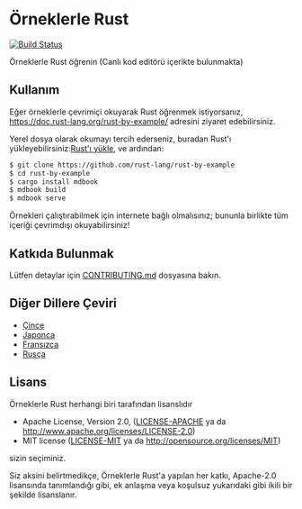 # Örneklerle Rust

[![Build Status][travis-badge]][travis-repo]

[travis-badge]: https://travis-ci.com/rust-lang/rust-by-example.svg?branch=master
[travis-repo]: https://travis-ci.com/rust-lang/rust-by-example

Örneklerle Rust öğrenin (Canlı kod editörü içerikte bulunmakta)

## Kullanım

Eğer örneklerle çevrimiçi okuyarak Rust öğrenmek istiyorsanız, <https://doc.rust-lang.org/rust-by-example/> adresini
ziyaret edebilirsiniz.

Yerel dosya olarak okumayı tercih ederseniz, buradan Rust'ı yükleyebilirsiniz:[Rust'ı yükle], ve ardından:

```bash
$ git clone https://github.com/rust-lang/rust-by-example
$ cd rust-by-example
$ cargo install mdbook
$ mdbook build
$ mdbook serve
```

[Rust'ı yükle]: https://www.rust-lang.org/tools/install

Örnekleri çalıştırabilmek için internete bağlı olmalısınız; bununla birlikte
tüm içeriği çevrimdışı okuyabilirsiniz!

## Katkıda Bulunmak

Lütfen detaylar için [CONTRIBUTING.md] dosyasına bakın.

[CONTRIBUTING.md]: https://github.com/rustturkey/rust-by-example-tr/blob/master/CONTRIBUTING.md
## Diğer Dillere Çeviri

* [Çince](https://github.com/rust-lang-cn/rust-by-example-cn)
* [Japonca](https://github.com/rust-lang-ja/rust-by-example-ja)
* [Fransızca](https://github.com/Songbird0/FR_RBE)
* [Rusça](https://github.com/ruRust/rust-by-example)

## Lisans

Örneklerle Rust herhangi biri tarafından lisanslıdır

* Apache License, Version 2.0, ([LICENSE-APACHE](LICENSE-APACHE) ya da
  <http://www.apache.org/licenses/LICENSE-2.0>)
* MIT license ([LICENSE-MIT](LICENSE-MIT) ya da
  <http://opensource.org/licenses/MIT>)

sizin seçiminiz.

Siz aksini belirtmedikçe, Örneklerle Rust'a yapılan her katkı, Apache-2.0 lisansında tanımlandığı gibi, 
ek anlaşma veya koşulsuz yukarıdaki gibi ikili bir şekilde lisanslanır.
